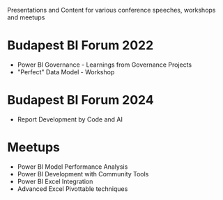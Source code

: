 Presentations and Content for various conference speeches, workshops and meetups
# Budapest BI Forum 2022
- Power BI Governance - Learnings from Governance Projects
- "Perfect" Data Model - Workshop
# Budapest BI Forum 2024
- Report Development by Code and AI
# Meetups
- Power BI Model Performance Analysis
- Power BI Development with Community Tools
- Power BI Excel Integration
- Advanced Excel Pivottable techniques
